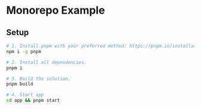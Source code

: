 # Monorepo Example

## Setup

```sh
# 1. Install pnpm with your preferred method: https://pnpm.io/installation.
npm i -g pnpm

# 2. Install all dependencies.
pnpm i

# 3. Build the solution.
pnpm build

# 4. Start app
cd app && pnpm start
```
